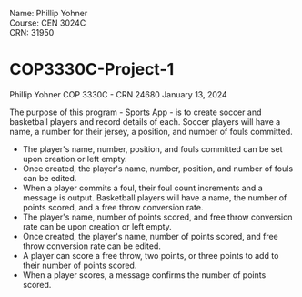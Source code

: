 Name: Phillip Yohner  
Course: CEN 3024C  
CRN: 31950  

# COP3330C-Project-1

Phillip Yohner
COP 3330C - CRN 24680
January 13, 2024

The purpose of this program - Sports App - is to create soccer and basketball players and record details of each.
Soccer players will have a name, a number for their jersey, a position, and number of fouls committed.
 - The player's name, number, position, and fouls committed can be set upon creation or left empty.
 - Once created, the player's name, number, position, and number of fouls can be edited.
 - When a player commits a foul, their foul count increments and a message is output.
Basketball players will have a name, the number of points scored, and a free throw conversion rate.
 - The player's name, number of points scored, and free throw conversion rate can be upon creation or left empty.
 - Once created, the player's name, number of points scored, and free throw conversion rate can be edited.
 - A player can score a free throw, two points, or three points to add to their number of points scored.
 - When a player scores, a message confirms the number of points scored.
